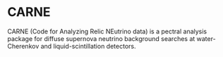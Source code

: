 # CARNE

CARNE (Code for Analyzing Relic NEutrino data) is a pectral analysis package for diffuse supernova neutrino background searches at water-Cherenkov and liquid-scintillation detectors. 
